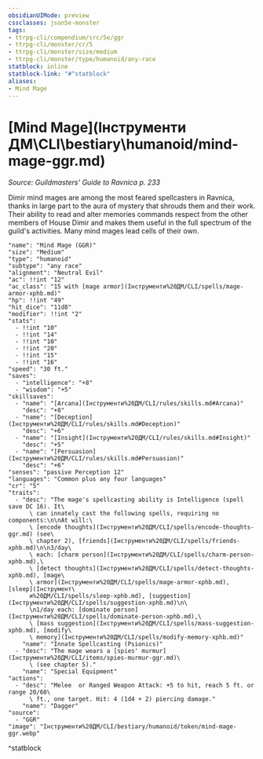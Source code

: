 ```yaml
---
obsidianUIMode: preview
cssclasses: json5e-monster
tags:
- ttrpg-cli/compendium/src/5e/ggr
- ttrpg-cli/monster/cr/5
- ttrpg-cli/monster/size/medium
- ttrpg-cli/monster/type/humanoid/any-race
statblock: inline
statblock-link: "#^statblock"
aliases:
- Mind Mage
---
```

# [Mind Mage](Інструменти ДМ\CLI\bestiary\humanoid/mind-mage-ggr.md)
*Source: Guildmasters' Guide to Ravnica p. 233*  

Dimir mind mages are among the most feared spellcasters in Ravnica, thanks in large part to the aura of mystery that shrouds them and their work. Their ability to read and alter memories commands respect from the other members of House Dimir and makes them useful in the full spectrum of the guild's activities. Many mind mages lead cells of their own.

```statblock
"name": "Mind Mage (GGR)"
"size": "Medium"
"type": "humanoid"
"subtype": "any race"
"alignment": "Neutral Evil"
"ac": !!int "12"
"ac_class": "15 with [mage armor](Інструменти%20ДМ/CLI/spells/mage-armor-xphb.md)"
"hp": !!int "49"
"hit_dice": "11d8"
"modifier": !!int "2"
"stats":
  - !!int "10"
  - !!int "14"
  - !!int "10"
  - !!int "20"
  - !!int "15"
  - !!int "16"
"speed": "30 ft."
"saves":
  - "intelligence": "+8"
  - "wisdom": "+5"
"skillsaves":
  - "name": "[Arcana](Інструменти%20ДМ/CLI/rules/skills.md#Arcana)"
    "desc": "+8"
  - "name": "[Deception](Інструменти%20ДМ/CLI/rules/skills.md#Deception)"
    "desc": "+6"
  - "name": "[Insight](Інструменти%20ДМ/CLI/rules/skills.md#Insight)"
    "desc": "+5"
  - "name": "[Persuasion](Інструменти%20ДМ/CLI/rules/skills.md#Persuasion)"
    "desc": "+6"
"senses": "passive Perception 12"
"languages": "Common plus any four languages"
"cr": "5"
"traits":
  - "desc": "The mage's spellcasting ability is Intelligence (spell save DC 16). It\
      \ can innately cast the following spells, requiring no components:\n\nAt will:\
      \ [encode thoughts](Інструменти%20ДМ/CLI/spells/encode-thoughts-ggr.md) (see\
      \ chapter 2), [friends](Інструменти%20ДМ/CLI/spells/friends-xphb.md)\n\n3/day\
      \ each: [charm person](Інструменти%20ДМ/CLI/spells/charm-person-xphb.md),\
      \ [detect thoughts](Інструменти%20ДМ/CLI/spells/detect-thoughts-xphb.md), [mage\
      \ armor](Інструменти%20ДМ/CLI/spells/mage-armor-xphb.md), [sleep](Інструмент\
      и%20ДМ/CLI/spells/sleep-xphb.md), [suggestion](Інструменти%20ДМ/CLI/spells/suggestion-xphb.md)\n\
      \n1/day each: [dominate person](Інструменти%20ДМ/CLI/spells/dominate-person-xphb.md),\
      \ [mass suggestion](Інструменти%20ДМ/CLI/spells/mass-suggestion-xphb.md), [modify\
      \ memory](Інструменти%20ДМ/CLI/spells/modify-memory-xphb.md)"
    "name": "Innate Spellcasting (Psionics)"
  - "desc": "The mage wears a [spies' murmur](Інструменти%20ДМ/CLI/items/spies-murmur-ggr.md)\
      \ (see chapter 5)."
    "name": "Special Equipment"
"actions":
  - "desc": "Melee  or Ranged Weapon Attack: +5 to hit, reach 5 ft. or range 20/60\
      \ ft., one target. Hit: 4 (1d4 + 2) piercing damage."
    "name": "Dagger"
"source":
  - "GGR"
"image": "Інструменти%20ДМ/CLI/bestiary/humanoid/token/mind-mage-ggr.webp"
```
^statblock